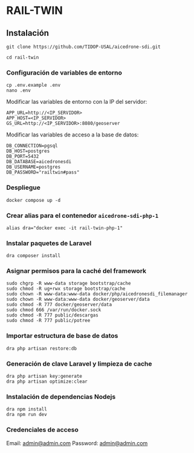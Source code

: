 # RAIL-TWIN

## Instalación
`````
git clone https://github.com/TIDOP-USAL/aicedrone-sdi.git

cd rail-twin
`````
### Configuración de variables de entorno
````
cp .env.example .env
nano .env

`````

Modificar las variables de entorno con la IP del servidor:
````
APP_URL=http://<IP_SERVIDOR>
APP_HOST=<IP_SERVIDOR>
GS_URL=http://<IP_SERVIDOR>:8080/geoserver
````
Modificar las variables de acceso a la base de datos:
````
DB_CONNECTION=pgsql
DB_HOST=postgres
DB_PORT=5432
DB_DATABASE=aicedronesdi
DB_USERNAME=postgres
DB_PASSWORD="railtwin#pass"
````
### Despliegue
````
docker compose up -d
````
### Crear alias para el contenedor ````aicedrone-sdi-php-1````
````
alias dra="docker exec -it rail-twin-php-1"
````
### Instalar paquetes de Laravel
````
dra composer install
````
### Asignar permisos para la caché del framework
````
sudo chgrp -R www-data storage bootstrap/cache
sudo chmod -R ug+rwx storage bootstrap/cache
sudo chown -R www-data:www-data docker/php/aicedronesdi_filemanager
sudo chown -R www-data:www-data docker/geoserver/data
sudo chmod -R 777 docker/geoserver/data
sudo chmod 666 /var/run/docker.sock
sudo chmod -R 777 public/descargas
sudo chmod -R 777 public/potree
````
### Importar estructura de base de datos
````
dra php artisan restore:db
````
### Generación de clave Laravel y limpieza de cache
````
dra php artisan key:generate
dra php artisan optimize:clear
````
### Instalación de dependencias Nodejs
````
dra npm install
dra npm run dev
````
### Credenciales de acceso
Email: admin@admin.com
Password: admin@admin.com
